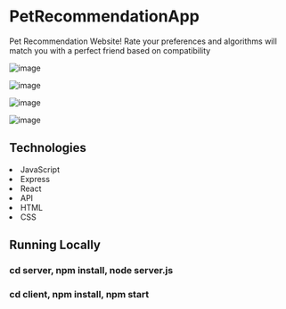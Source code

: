 # PetRecommendationApp

Pet Recommendation Website! Rate your preferences and algorithms will match you with a perfect friend based on compatibility

![image](https://github.com/PreyPatell/PersonalPortfolio/assets/84814013/cb027908-72c1-4aa7-85d9-3cefe60cc55e)

![image](https://github.com/PreyPatell/PetRecommendationApp/assets/84814013/41f4a44d-177d-4882-bb15-b8df34c50a54)

![image](https://github.com/PreyPatell/PersonalPortfolio/assets/84814013/5adeb4fb-4366-4f85-8ad4-09be070c4cf6)

![image](https://github.com/PreyPatell/PersonalPortfolio/assets/84814013/5a1fffe6-9a18-41d9-b9a5-5b896d3f26cf)

## Technologies

<li>JavaScript</li>
<li>Express</li>
<li>React</li>
<li>API</li>
<li>HTML</li>
<li>CSS</li>

## Running Locally

### cd server, npm install, node server.js

### cd client, npm install, npm start
